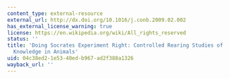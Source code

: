 ```yaml
---
content_type: external-resource
external_url: http://dx.doi.org/10.1016/j.conb.2009.02.002
has_external_license_warning: true
license: https://en.wikipedia.org/wiki/All_rights_reserved
status: ''
title: 'Doing Socrates Experiment Right: Controlled Rearing Studies of Geometrical
  Knowledge in Animals'
uid: 04c38ed2-1e53-40ed-b967-ad2f388a1326
wayback_url: ''
---
```


